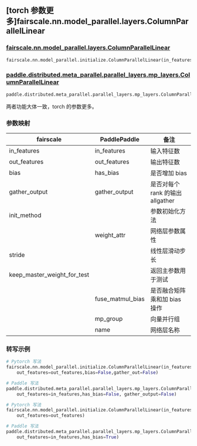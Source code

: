 ## [torch 参数更多]fairscale.nn.model_parallel.layers.ColumnParallelLinear

### [fairscale.nn.model_parallel.layers.ColumnParallelLinear](https://github.com/facebookresearch/fairscale/blob/164cc0f3170b4a3951dd84dda29c3e1504ac4d6e/fairscale/nn/model_parallel/layers.py#L218)

```python
fairscale.nn.model_parallel.initialize.ColumnParallelLinear(in_features,out_features,bias,gather_output,init_method,stride,keep_master_weight_for_test)
```
### [paddle.distributed.meta_parallel.parallel_layers.mp_layers.ColumnParallelLinear](https://github.com/PaddlePaddle/Paddle/blob/016766cc89fabc10181453ce70b701dd8ed019f6/python/paddle/distributed/fleet/layers/mpu/mp_layers.py#L153)

```python
paddle.distributed.meta_parallel.parallel_layers.mp_layers.ColumnParallelLinear(in_features,out_features,weight_attr,has_bias,gather_output,fuse_matmul_bias,mp_group,name)
```

两者功能大体一致，torch 的参数更多。

### 参数映射

| fairscale | PaddlePaddle | 备注     |
| --------- | ------------ | -------- |
| in_features | in_features| 输入特征数 |
| out_features |out_features |输出特征数|
| bias |has_bias | 是否增加 bias |
| gather_output |gather_output | 是否对每个 rank 的输出 allgather |
| init_method | | 参数初始化方法|
|             |weight_attr | 网络层参数属性|
| stride | | 线性层滑动步长 |
| keep_master_weight_for_test | | 返回主参数用于测试 |
|  |fuse_matmul_bias | 是否融合矩阵乘和加 bias 操作 |
|  | mp_group| 向量并行组|
|  | name| 网络层名称|

### 转写示例

```python
# Pytorch 写法
fairscale.nn.model_parallel.initialize.ColumnParallelLinear(in_features=in_features,
    out_features=out_features,bias=False,gather_out=False)

# Paddle 写法
paddle.distributed.meta_parallel.parallel_layers.mp_layers.ColumnParallelLinear(in_features=in_features,
    out_features=in_features,has_bias=False, gather_output=False)

# Pytorch 写法
fairscale.nn.model_parallel.initialize.ColumnParallelLinear(in_features=in_features,
    out_features=out_features)

# Paddle 写法
paddle.distributed.meta_parallel.parallel_layers.mp_layers.ColumnParallelLinear(in_features=in_features,
    out_features=in_features,has_bias=True)
```
